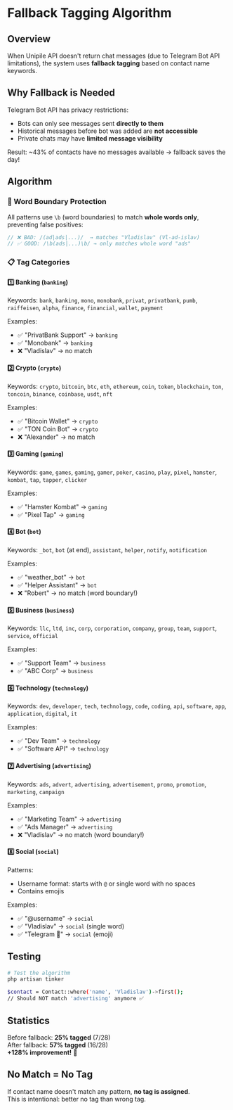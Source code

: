 # Fallback Tagging Algorithm

## Overview

When Unipile API doesn't return chat messages (due to Telegram Bot API limitations), the system uses **fallback tagging** based on contact name keywords.

## Why Fallback is Needed

Telegram Bot API has privacy restrictions:
- Bots can only see messages sent **directly to them**
- Historical messages before bot was added are **not accessible**
- Private chats may have **limited message visibility**

Result: ~43% of contacts have no messages available → fallback saves the day!

## Algorithm

### 🎯 Word Boundary Protection

All patterns use `\b` (word boundaries) to match **whole words only**, preventing false positives:

```php
// ❌ BAD: /(ad|ads|...)/  → matches "Vladislav" (Vl-ad-islav)
// ✅ GOOD: /\b(ads|...)\b/ → only matches whole word "ads"
```

### 📋 Tag Categories

#### 1️⃣ **Banking** (`banking`)
Keywords: `bank`, `banking`, `mono`, `monobank`, `privat`, `privatbank`, `pumb`, `raiffeisen`, `alpha`, `finance`, `financial`, `wallet`, `payment`

Examples:
- ✅ "PrivatBank Support" → `banking`
- ✅ "Monobank" → `banking`
- ❌ "Vladislav" → no match

#### 2️⃣ **Crypto** (`crypto`)
Keywords: `crypto`, `bitcoin`, `btc`, `eth`, `ethereum`, `coin`, `token`, `blockchain`, `ton`, `toncoin`, `binance`, `coinbase`, `usdt`, `nft`

Examples:
- ✅ "Bitcoin Wallet" → `crypto`
- ✅ "TON Coin Bot" → `crypto`
- ❌ "Alexander" → no match

#### 3️⃣ **Gaming** (`gaming`)
Keywords: `game`, `games`, `gaming`, `gamer`, `poker`, `casino`, `play`, `pixel`, `hamster`, `kombat`, `tap`, `tapper`, `clicker`

Examples:
- ✅ "Hamster Kombat" → `gaming`
- ✅ "Pixel Tap" → `gaming`

#### 4️⃣ **Bot** (`bot`)
Keywords: `_bot`, `bot` (at end), `assistant`, `helper`, `notify`, `notification`

Examples:
- ✅ "weather_bot" → `bot`
- ✅ "Helper Assistant" → `bot`
- ❌ "Robert" → no match (word boundary!)

#### 5️⃣ **Business** (`business`)
Keywords: `llc`, `ltd`, `inc`, `corp`, `corporation`, `company`, `group`, `team`, `support`, `service`, `official`

Examples:
- ✅ "Support Team" → `business`
- ✅ "ABC Corp" → `business`

#### 6️⃣ **Technology** (`technology`)
Keywords: `dev`, `developer`, `tech`, `technology`, `code`, `coding`, `api`, `software`, `app`, `application`, `digital`, `it`

Examples:
- ✅ "Dev Team" → `technology`
- ✅ "Software API" → `technology`

#### 7️⃣ **Advertising** (`advertising`)
Keywords: `ads`, `advert`, `advertising`, `advertisement`, `promo`, `promotion`, `marketing`, `campaign`

Examples:
- ✅ "Marketing Team" → `advertising`
- ✅ "Ads Manager" → `advertising`
- ❌ "Vladislav" → no match (word boundary!)

#### 8️⃣ **Social** (`social`)
Patterns:
- Username format: starts with `@` or single word with no spaces
- Contains emojis

Examples:
- ✅ "@username" → `social`
- ✅ "Vladislav" → `social` (single word)
- ✅ "Telegram 🔔" → `social` (emoji)

## Testing

```bash
# Test the algorithm
php artisan tinker

$contact = Contact::where('name', 'Vladislav')->first();
// Should NOT match 'advertising' anymore ✅
```

## Statistics

Before fallback: **25% tagged** (7/28)  
After fallback: **57% tagged** (16/28)  
**+128% improvement!** 🎉

## No Match = No Tag

If contact name doesn't match any pattern, **no tag is assigned**.  
This is intentional: better no tag than wrong tag.
